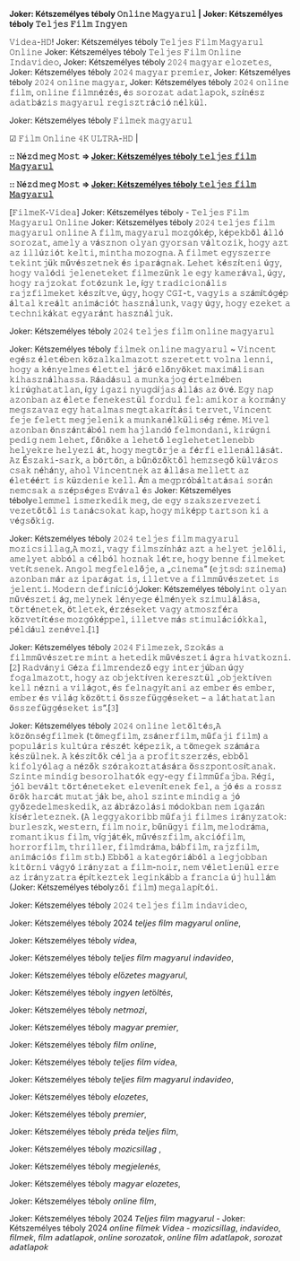 **Joker: Kétszemélyes téboly 𝙾𝚗𝚕𝚒𝚗𝚎 𝙼𝚊𝚐𝚢𝚊𝚛𝚞𝚕 | Joker: Kétszemélyes téboly 𝚃𝚎𝚕𝚓𝚎𝚜 𝙵𝚒𝚕𝚖 𝙸𝚗𝚐𝚢𝚎𝚗**



𝚅𝚒𝚍𝚎𝚊-𝙷𝙳! Joker: Kétszemélyes téboly 𝚃𝚎𝚕𝚓𝚎𝚜 𝙵𝚒𝚕𝚖 𝙼𝚊𝚐𝚢𝚊𝚛𝚞𝚕 𝙾𝚗𝚕𝚒𝚗𝚎 Joker: Kétszemélyes téboly 𝚃𝚎𝚕𝚓𝚎𝚜 𝙵𝚒𝚕𝚖 𝙾𝚗𝚕𝚒𝚗𝚎 𝙸𝚗𝚍𝚊𝚟𝚒𝚍𝚎𝚘, Joker: Kétszemélyes téboly 𝟸𝟶𝟸𝟺 𝚖𝚊𝚐𝚢𝚊𝚛 𝚎𝚕𝚘𝚣𝚎𝚝𝚎𝚜, Joker: Kétszemélyes téboly 𝟸𝟶𝟸𝟺 𝚖𝚊𝚐𝚢𝚊𝚛 𝚙𝚛𝚎𝚖𝚒𝚎𝚛, Joker: Kétszemélyes téboly 𝟸𝟶𝟸𝟺 𝚘𝚗𝚕𝚒𝚗𝚎 𝚖𝚊𝚐𝚢𝚊𝚛, Joker: Kétszemélyes téboly 𝟸𝟶𝟸𝟺 𝚘𝚗𝚕𝚒𝚗𝚎 𝚏𝚒𝚕𝚖, 𝚘𝚗𝚕𝚒𝚗𝚎 𝚏𝚒𝚕𝚖𝚗é𝚣é𝚜, é𝚜 𝚜𝚘𝚛𝚘𝚣𝚊𝚝 𝚊𝚍𝚊𝚝𝚕𝚊𝚙𝚘𝚔, 𝚜𝚣í𝚗é𝚜𝚣 𝚊𝚍𝚊𝚝𝚋á𝚣𝚒𝚜 𝚖𝚊𝚐𝚢𝚊𝚛𝚞𝚕 𝚛𝚎𝚐𝚒𝚜𝚣𝚝𝚛á𝚌𝚒ó 𝚗é𝚕𝚔ü𝚕.



Joker: Kétszemélyes téboly 𝙵𝚒𝚕𝚖𝚎𝚔 𝚖𝚊𝚐𝚢𝚊𝚛𝚞𝚕



☑ 𝙵𝚒𝚕𝚖 𝙾𝚗𝚕𝚒𝚗𝚎 𝟺𝙺 𝚄𝙻𝚃𝚁𝙰-𝙷𝙳 |



**:: 𝙽é𝚣𝚍 𝚖𝚎𝚐 𝙼𝚘𝚜𝚝 => [Joker: Kétszemélyes téboly 𝚝𝚎𝚕𝚓𝚎𝚜 𝚏𝚒𝚕𝚖 𝙼𝚊𝚐𝚢𝚊𝚛𝚞𝚕](https://t.co/S1yRmgjCAN)**



**:: 𝙽é𝚣𝚍 𝚖𝚎𝚐 𝙼𝚘𝚜𝚝 => [Joker: Kétszemélyes téboly 𝚝𝚎𝚕𝚓𝚎𝚜 𝚏𝚒𝚕𝚖 𝙼𝚊𝚐𝚢𝚊𝚛𝚞𝚕](https://t.co/S1yRmgjCAN)**



[𝙵𝚒𝚕𝚖𝚎𝙺-𝚅𝚒𝚍𝚎𝚊] Joker: Kétszemélyes téboly - 𝚃𝚎𝚕𝚓𝚎𝚜 𝙵𝚒𝚕𝚖 𝙼𝚊𝚐𝚢𝚊𝚛𝚞𝚕 𝙾𝚗𝚕𝚒𝚗𝚎 Joker: Kétszemélyes téboly 𝟸𝟶𝟸𝟺 𝚝𝚎𝚕𝚓𝚎𝚜 𝚏𝚒𝚕𝚖 𝚖𝚊𝚐𝚢𝚊𝚛𝚞𝚕 𝚘𝚗𝚕𝚒𝚗𝚎 𝙰 𝚏𝚒𝚕𝚖, 𝚖𝚊𝚐𝚢𝚊𝚛𝚞𝚕 𝚖𝚘𝚣𝚐ó𝚔é𝚙, 𝚔é𝚙𝚎𝚔𝚋ő𝚕 á𝚕𝚕ó 𝚜𝚘𝚛𝚘𝚣𝚊𝚝, 𝚊𝚖𝚎𝚕𝚢 𝚊 𝚟á𝚜𝚣𝚗𝚘𝚗 𝚘𝚕𝚢𝚊𝚗 𝚐𝚢𝚘𝚛𝚜𝚊𝚗 𝚟á𝚕𝚝𝚘𝚣𝚒𝚔, 𝚑𝚘𝚐𝚢 𝚊𝚣𝚝 𝚊𝚣 𝚒𝚕𝚕ú𝚣𝚒ó𝚝 𝚔𝚎𝚕𝚝𝚒, 𝚖𝚒𝚗𝚝𝚑𝚊 𝚖𝚘𝚣𝚘𝚐𝚗𝚊. 𝙰 𝚏𝚒𝚕𝚖𝚎𝚝 𝚎𝚐𝚢𝚜𝚣𝚎𝚛𝚛𝚎 𝚝𝚎𝚔𝚒𝚗𝚝𝚓ü𝚔 𝚖ű𝚟é𝚜𝚣𝚎𝚝𝚗𝚎𝚔 é𝚜 𝚒𝚙𝚊𝚛á𝚐𝚗𝚊𝚔. 𝙻𝚎𝚑𝚎𝚝 𝚔é𝚜𝚣í𝚝𝚎𝚗𝚒 ú𝚐𝚢, 𝚑𝚘𝚐𝚢 𝚟𝚊𝚕ó𝚍𝚒 𝚓𝚎𝚕𝚎𝚗𝚎𝚝𝚎𝚔𝚎𝚝 𝚏𝚒𝚕𝚖𝚎𝚣ü𝚗𝚔 𝚕𝚎 𝚎𝚐𝚢 𝚔𝚊𝚖𝚎𝚛á𝚟𝚊𝚕, ú𝚐𝚢, 𝚑𝚘𝚐𝚢 𝚛𝚊𝚓𝚣𝚘𝚔𝚊𝚝 𝚏𝚘𝚝ó𝚣𝚞𝚗𝚔 𝚕𝚎, í𝚐𝚢 𝚝𝚛𝚊𝚍𝚒𝚌𝚒𝚘𝚗á𝚕𝚒𝚜 𝚛𝚊𝚓𝚣𝚏𝚒𝚕𝚖𝚎𝚔𝚎𝚝 𝚔é𝚜𝚣í𝚝𝚟𝚎, ú𝚐𝚢, 𝚑𝚘𝚐𝚢 𝙲𝙶𝙸-𝚝, 𝚟𝚊𝚐𝚢𝚒𝚜 𝚊 𝚜𝚣á𝚖í𝚝ó𝚐é𝚙 á𝚕𝚝𝚊𝚕 𝚔𝚛𝚎á𝚕𝚝 𝚊𝚗𝚒𝚖á𝚌𝚒ó𝚝 𝚑𝚊𝚜𝚣𝚗á𝚕𝚞𝚗𝚔, 𝚟𝚊𝚐𝚢 ú𝚐𝚢, 𝚑𝚘𝚐𝚢 𝚎𝚣𝚎𝚔𝚎𝚝 𝚊 𝚝𝚎𝚌𝚑𝚗𝚒𝚔á𝚔𝚊𝚝 𝚎𝚐𝚢𝚊𝚛á𝚗𝚝 𝚑𝚊𝚜𝚣𝚗á𝚕𝚓𝚞𝚔.



Joker: Kétszemélyes téboly 𝟸𝟶𝟸𝟺 𝚝𝚎𝚕𝚓𝚎𝚜 𝚏𝚒𝚕𝚖 𝚘𝚗𝚕𝚒𝚗𝚎 𝚖𝚊𝚐𝚢𝚊𝚛𝚞𝚕



Joker: Kétszemélyes téboly 𝚏𝚒𝚕𝚖𝚎𝚔 𝚘𝚗𝚕𝚒𝚗𝚎 𝚖𝚊𝚐𝚢𝚊𝚛𝚞𝚕 ~ 𝚅𝚒𝚗𝚌𝚎𝚗𝚝 𝚎𝚐é𝚜𝚣 é𝚕𝚎𝚝é𝚋𝚎𝚗 𝚔ö𝚣𝚊𝚕𝚔𝚊𝚕𝚖𝚊𝚣𝚘𝚝𝚝 𝚜𝚣𝚎𝚛𝚎𝚝𝚎𝚝𝚝 𝚟𝚘𝚕𝚗𝚊 𝚕𝚎𝚗𝚗𝚒, 𝚑𝚘𝚐𝚢 𝚊 𝚔é𝚗𝚢𝚎𝚕𝚖𝚎𝚜 é𝚕𝚎𝚝𝚝𝚎𝚕 𝚓á𝚛ó 𝚎𝚕ő𝚗𝚢ö𝚔𝚎𝚝 𝚖𝚊𝚡𝚒𝚖á𝚕𝚒𝚜𝚊𝚗 𝚔𝚒𝚑𝚊𝚜𝚣𝚗á𝚕𝚑𝚊𝚜𝚜𝚊. 𝚁á𝚊𝚍á𝚜𝚞𝚕 𝚊 𝚖𝚞𝚗𝚔𝚊𝚓𝚘𝚐 é𝚛𝚝𝚎𝚕𝚖é𝚋𝚎𝚗 𝚔𝚒𝚛ú𝚐𝚑𝚊𝚝𝚊𝚝𝚕𝚊𝚗, í𝚐𝚢 𝚒𝚐𝚊𝚣𝚒 𝚗𝚢𝚞𝚐𝚍í𝚓𝚊𝚜 á𝚕𝚕á𝚜 𝚊𝚣 ö𝚟é. 𝙴𝚐𝚢 𝚗𝚊𝚙 𝚊𝚣𝚘𝚗𝚋𝚊𝚗 𝚊𝚣 é𝚕𝚎𝚝𝚎 𝚏𝚎𝚗𝚎𝚔𝚎𝚜𝚝ü𝚕 𝚏𝚘𝚛𝚍𝚞𝚕 𝚏𝚎𝚕: 𝚊𝚖𝚒𝚔𝚘𝚛 𝚊 𝚔𝚘𝚛𝚖á𝚗𝚢 𝚖𝚎𝚐𝚜𝚣𝚊𝚟𝚊𝚣 𝚎𝚐𝚢 𝚑𝚊𝚝𝚊𝚕𝚖𝚊𝚜 𝚖𝚎𝚐𝚝𝚊𝚔𝚊𝚛í𝚝á𝚜𝚒 𝚝𝚎𝚛𝚟𝚎𝚝, 𝚅𝚒𝚗𝚌𝚎𝚗𝚝 𝚏𝚎𝚓𝚎 𝚏𝚎𝚕𝚎𝚝𝚝 𝚖𝚎𝚐𝚓𝚎𝚕𝚎𝚗𝚒𝚔 𝚊 𝚖𝚞𝚗𝚔𝚊𝚗é𝚕𝚔ü𝚕𝚒𝚜é𝚐 𝚛é𝚖𝚎. 𝙼𝚒𝚟𝚎𝚕 𝚊𝚣𝚘𝚗𝚋𝚊𝚗 ö𝚗𝚜𝚣á𝚗𝚝á𝚋ó𝚕 𝚗𝚎𝚖 𝚑𝚊𝚓𝚕𝚊𝚗𝚍ó 𝚏𝚎𝚕𝚖𝚘𝚗𝚍𝚊𝚗𝚒, 𝚔𝚒𝚛ú𝚐𝚗𝚒 𝚙𝚎𝚍𝚒𝚐 𝚗𝚎𝚖 𝚕𝚎𝚑𝚎𝚝, 𝚏ő𝚗ö𝚔𝚎 𝚊 𝚕𝚎𝚑𝚎𝚝ő 𝚕𝚎𝚐𝚕𝚎𝚑𝚎𝚝𝚎𝚝𝚕𝚎𝚗𝚎𝚋𝚋 𝚑𝚎𝚕𝚢𝚎𝚔𝚛𝚎 𝚑𝚎𝚕𝚢𝚎𝚣𝚒 á𝚝, 𝚑𝚘𝚐𝚢 𝚖𝚎𝚐𝚝ö𝚛𝚓𝚎 𝚊 𝚏é𝚛𝚏𝚒 𝚎𝚕𝚕𝚎𝚗á𝚕𝚕á𝚜á𝚝. 𝙰𝚣 É𝚜𝚣𝚊𝚔𝚒-𝚜𝚊𝚛𝚔, 𝚊 𝚋ö𝚛𝚝ö𝚗, 𝚊 𝚋ű𝚗ö𝚣ő𝚔𝚝ő𝚕 𝚑𝚎𝚖𝚣𝚜𝚎𝚐ő 𝚔ü𝚕𝚟á𝚛𝚘𝚜 𝚌𝚜𝚊𝚔 𝚗é𝚑á𝚗𝚢, 𝚊𝚑𝚘𝚕 𝚅𝚒𝚗𝚌𝚎𝚗𝚝𝚗𝚎𝚔 𝚊𝚣 á𝚕𝚕á𝚜𝚊 𝚖𝚎𝚕𝚕𝚎𝚝𝚝 𝚊𝚣 é𝚕𝚎𝚝éé𝚛𝚝 𝚒𝚜 𝚔ü𝚣𝚍𝚎𝚗𝚒𝚎 𝚔𝚎𝚕𝚕. Á𝚖 𝚊 𝚖𝚎𝚐𝚙𝚛ó𝚋á𝚕𝚝𝚊𝚝á𝚜𝚊𝚒 𝚜𝚘𝚛á𝚗 𝚗𝚎𝚖𝚌𝚜𝚊𝚔 𝚊 𝚜𝚣é𝚙𝚜é𝚐𝚎𝚜 𝙴𝚟á𝚟𝚊𝚕 é𝚜 Joker: Kétszemélyes téboly𝚎𝚕𝚎𝚖𝚖𝚎𝚕 𝚒𝚜𝚖𝚎𝚛𝚔𝚎𝚍𝚒𝚔 𝚖𝚎𝚐, 𝚍𝚎 𝚎𝚐𝚢 𝚜𝚣𝚊𝚔𝚜𝚣𝚎𝚛𝚟𝚎𝚣𝚎𝚝𝚒 𝚟𝚎𝚣𝚎𝚝ő𝚝ő𝚕 𝚒𝚜 𝚝𝚊𝚗á𝚌𝚜𝚘𝚔𝚊𝚝 𝚔𝚊𝚙, 𝚑𝚘𝚐𝚢 𝚖𝚒𝚔é𝚙𝚙 𝚝𝚊𝚛𝚝𝚜𝚘𝚗 𝚔𝚒 𝚊 𝚟é𝚐𝚜ő𝚔𝚒𝚐.



Joker: Kétszemélyes téboly 𝟸𝟶𝟸𝟺 𝚝𝚎𝚕𝚓𝚎𝚜 𝚏𝚒𝚕𝚖 𝚖𝚊𝚐𝚢𝚊𝚛𝚞𝚕 𝚖𝚘𝚣𝚒𝚌𝚜𝚒𝚕𝚕𝚊𝚐,𝙰 𝚖𝚘𝚣𝚒, 𝚟𝚊𝚐𝚢 𝚏𝚒𝚕𝚖𝚜𝚣í𝚗𝚑á𝚣 𝚊𝚣𝚝 𝚊 𝚑𝚎𝚕𝚢𝚎𝚝 𝚓𝚎𝚕ö𝚕𝚒, 𝚊𝚖𝚎𝚕𝚢𝚎𝚝 𝚊𝚋𝚋ó𝚕 𝚊 𝚌é𝚕𝚋ó𝚕 𝚑𝚘𝚣𝚗𝚊𝚔 𝚕é𝚝𝚛𝚎, 𝚑𝚘𝚐𝚢 𝚋𝚎𝚗𝚗𝚎 𝚏𝚒𝚕𝚖𝚎𝚔𝚎𝚝 𝚟𝚎𝚝í𝚝𝚜𝚎𝚗𝚎𝚔. 𝙰𝚗𝚐𝚘𝚕 𝚖𝚎𝚐𝚏𝚎𝚕𝚎𝚕ő𝚓𝚎, 𝚊 „𝚌𝚒𝚗𝚎𝚖𝚊” (𝚎𝚓𝚝𝚜𝚍: 𝚜𝚣𝚒𝚗𝚎𝚖𝚊) 𝚊𝚣𝚘𝚗𝚋𝚊𝚗 𝚖á𝚛 𝚊𝚣 𝚒𝚙𝚊𝚛á𝚐𝚊𝚝 𝚒𝚜, 𝚒𝚕𝚕𝚎𝚝𝚟𝚎 𝚊 𝚏𝚒𝚕𝚖𝚖ű𝚟é𝚜𝚣𝚎𝚝𝚎𝚝 𝚒𝚜 𝚓𝚎𝚕𝚎𝚗𝚝𝚒. 𝙼𝚘𝚍𝚎𝚛𝚗 𝚍𝚎𝚏𝚒𝚗í𝚌𝚒ó𝚓Joker: Kétszemélyes téboly𝚒𝚗𝚝 𝚘𝚕𝚢𝚊𝚗 𝚖ű𝚟é𝚜𝚣𝚎𝚝𝚒 á𝚐, 𝚖𝚎𝚕𝚢𝚗𝚎𝚔 𝚕é𝚗𝚢𝚎𝚐𝚎 é𝚕𝚖é𝚗𝚢𝚎𝚔 𝚜𝚣𝚒𝚖𝚞𝚕á𝚕á𝚜𝚊, 𝚝ö𝚛𝚝é𝚗𝚎𝚝𝚎𝚔, ö𝚝𝚕𝚎𝚝𝚎𝚔, é𝚛𝚣é𝚜𝚎𝚔𝚎𝚝 𝚟𝚊𝚐𝚢 𝚊𝚝𝚖𝚘𝚜𝚣𝚏é𝚛𝚊 𝚔ö𝚣𝚟𝚎𝚝í𝚝é𝚜𝚎 𝚖𝚘𝚣𝚐ó𝚔é𝚙𝚙𝚎𝚕, 𝚒𝚕𝚕𝚎𝚝𝚟𝚎 𝚖á𝚜 𝚜𝚝𝚒𝚖𝚞𝚕á𝚌𝚒ó𝚔𝚔𝚊𝚕, 𝚙é𝚕𝚍á𝚞𝚕 𝚣𝚎𝚗é𝚟𝚎𝚕.[𝟷]



Joker: Kétszemélyes téboly 𝟸𝟶𝟸𝟺 𝙵𝚒𝚕𝚖𝚎𝚣𝚎𝚔, 𝚂𝚣𝚘𝚔á𝚜 𝚊 𝚏𝚒𝚕𝚖𝚖ű𝚟é𝚜𝚣𝚎𝚝𝚛𝚎 𝚖𝚒𝚗𝚝 𝚊 𝚑𝚎𝚝𝚎𝚍𝚒𝚔 𝚖ű𝚟é𝚜𝚣𝚎𝚝𝚒 á𝚐𝚛𝚊 𝚑𝚒𝚟𝚊𝚝𝚔𝚘𝚣𝚗𝚒.[𝟸] 𝚁𝚊𝚍𝚟á𝚗𝚢𝚒 𝙶é𝚣𝚊 𝚏𝚒𝚕𝚖𝚛𝚎𝚗𝚍𝚎𝚣ő 𝚎𝚐𝚢 𝚒𝚗𝚝𝚎𝚛𝚓ú𝚋𝚊𝚗 ú𝚐𝚢 𝚏𝚘𝚐𝚊𝚕𝚖𝚊𝚣𝚘𝚝𝚝, 𝚑𝚘𝚐𝚢 𝚊𝚣 𝚘𝚋𝚓𝚎𝚔𝚝í𝚟𝚎𝚗 𝚔𝚎𝚛𝚎𝚜𝚣𝚝ü𝚕 „𝚘𝚋𝚓𝚎𝚔𝚝í𝚟𝚎𝚗 𝚔𝚎𝚕𝚕 𝚗é𝚣𝚗𝚒 𝚊 𝚟𝚒𝚕á𝚐𝚘𝚝, é𝚜 𝚏𝚎𝚕𝚗𝚊𝚐𝚢í𝚝𝚊𝚗𝚒 𝚊𝚣 𝚎𝚖𝚋𝚎𝚛 é𝚜 𝚎𝚖𝚋𝚎𝚛, 𝚎𝚖𝚋𝚎𝚛 é𝚜 𝚟𝚒𝚕á𝚐 𝚔ö𝚣ö𝚝𝚝𝚒 ö𝚜𝚜𝚣𝚎𝚏ü𝚐𝚐é𝚜𝚎𝚔𝚎𝚝 – 𝚊 𝚕á𝚝𝚑𝚊𝚝𝚊𝚝𝚕𝚊𝚗 ö𝚜𝚜𝚣𝚎𝚏ü𝚐𝚐é𝚜𝚎𝚔𝚎𝚝 𝚒𝚜”.[𝟹]



Joker: Kétszemélyes téboly 𝟸𝟶𝟸𝟺 𝚘𝚗𝚕𝚒𝚗𝚎 𝚕𝚎𝚝ö𝚕𝚝é𝚜,𝙰 𝚔ö𝚣ö𝚗𝚜é𝚐𝚏𝚒𝚕𝚖𝚎𝚔 (𝚝ö𝚖𝚎𝚐𝚏𝚒𝚕𝚖, 𝚣𝚜á𝚗𝚎𝚛𝚏𝚒𝚕𝚖, 𝚖ű𝚏𝚊𝚓𝚒 𝚏𝚒𝚕𝚖) 𝚊 𝚙𝚘𝚙𝚞𝚕á𝚛𝚒𝚜 𝚔𝚞𝚕𝚝ú𝚛𝚊 𝚛é𝚜𝚣é𝚝 𝚔é𝚙𝚎𝚣𝚒𝚔, 𝚊 𝚝ö𝚖𝚎𝚐𝚎𝚔 𝚜𝚣á𝚖á𝚛𝚊 𝚔é𝚜𝚣ü𝚕𝚗𝚎𝚔. 𝙰 𝚔é𝚜𝚣í𝚝ő𝚔 𝚌é𝚕𝚓𝚊 𝚊 𝚙𝚛𝚘𝚏𝚒𝚝𝚜𝚣𝚎𝚛𝚣é𝚜, 𝚎𝚋𝚋ő𝚕 𝚔𝚒𝚏𝚘𝚕𝚢ó𝚕𝚊𝚐 𝚊 𝚗é𝚣ő𝚔 𝚜𝚣ó𝚛𝚊𝚔𝚘𝚣𝚝𝚊𝚝á𝚜á𝚛𝚊 ö𝚜𝚜𝚣𝚙𝚘𝚗𝚝𝚘𝚜í𝚝𝚊𝚗𝚊𝚔. 𝚂𝚣𝚒𝚗𝚝𝚎 𝚖𝚒𝚗𝚍𝚒𝚐 𝚋𝚎𝚜𝚘𝚛𝚘𝚕𝚑𝚊𝚝ó𝚔 𝚎𝚐𝚢-𝚎𝚐𝚢 𝚏𝚒𝚕𝚖𝚖ű𝚏𝚊𝚓𝚋𝚊. 𝚁é𝚐𝚒, 𝚓ó𝚕 𝚋𝚎𝚟á𝚕𝚝 𝚝ö𝚛𝚝é𝚗𝚎𝚝𝚎𝚔𝚎𝚝 𝚎𝚕𝚎𝚟𝚎𝚗í𝚝𝚎𝚗𝚎𝚔 𝚏𝚎𝚕, 𝚊 𝚓ó é𝚜 𝚊 𝚛𝚘𝚜𝚜𝚣 ö𝚛ö𝚔 𝚑𝚊𝚛𝚌á𝚝 𝚖𝚞𝚝𝚊𝚝𝚓á𝚔 𝚋𝚎, 𝚊𝚑𝚘𝚕 𝚜𝚣𝚒𝚗𝚝𝚎 𝚖𝚒𝚗𝚍𝚒𝚐 𝚊 𝚓ó 𝚐𝚢ő𝚣𝚎𝚍𝚎𝚕𝚖𝚎𝚜𝚔𝚎𝚍𝚒𝚔, 𝚊𝚣 á𝚋𝚛á𝚣𝚘𝚕á𝚜𝚒 𝚖ó𝚍𝚘𝚔𝚋𝚊𝚗 𝚗𝚎𝚖 𝚒𝚐𝚊𝚣á𝚗 𝚔í𝚜é𝚛𝚕𝚎𝚝𝚎𝚣𝚗𝚎𝚔. (𝙰 𝚕𝚎𝚐𝚐𝚢𝚊𝚔𝚘𝚛𝚒𝚋𝚋 𝚖ű𝚏𝚊𝚓𝚒 𝚏𝚒𝚕𝚖𝚎𝚜 𝚒𝚛á𝚗𝚢𝚣𝚊𝚝𝚘𝚔: 𝚋𝚞𝚛𝚕𝚎𝚜𝚣𝚔, 𝚠𝚎𝚜𝚝𝚎𝚛𝚗, 𝚏𝚒𝚕𝚖 𝚗𝚘𝚒𝚛, 𝚋ű𝚗ü𝚐𝚢𝚒 𝚏𝚒𝚕𝚖, 𝚖𝚎𝚕𝚘𝚍𝚛á𝚖𝚊, 𝚛𝚘𝚖𝚊𝚗𝚝𝚒𝚔𝚞𝚜 𝚏𝚒𝚕𝚖, 𝚟í𝚐𝚓á𝚝é𝚔, 𝚖ű𝚟é𝚜𝚣𝚏𝚒𝚕𝚖, 𝚊𝚔𝚌𝚒ó𝚏𝚒𝚕𝚖, 𝚑𝚘𝚛𝚛𝚘𝚛𝚏𝚒𝚕𝚖, 𝚝𝚑𝚛𝚒𝚕𝚕𝚎𝚛, 𝚏𝚒𝚕𝚖𝚍𝚛á𝚖𝚊, 𝚋á𝚋𝚏𝚒𝚕𝚖, 𝚛𝚊𝚓𝚣𝚏𝚒𝚕𝚖, 𝚊𝚗𝚒𝚖á𝚌𝚒ó𝚜 𝚏𝚒𝚕𝚖 𝚜𝚝𝚋.) 𝙴𝚋𝚋ő𝚕 𝚊 𝚔𝚊𝚝𝚎𝚐ó𝚛𝚒á𝚋ó𝚕 𝚊 𝚕𝚎𝚐𝚓𝚘𝚋𝚋𝚊𝚗 𝚔𝚒𝚝ö𝚛𝚗𝚒 𝚟á𝚐𝚢ó 𝚒𝚛á𝚗𝚢𝚣𝚊𝚝 𝚊 𝚏𝚒𝚕𝚖-𝚗𝚘𝚒𝚛, 𝚗𝚎𝚖 𝚟é𝚕𝚎𝚝𝚕𝚎𝚗ü𝚕 𝚎𝚛𝚛𝚎 𝚊𝚣 𝚒𝚛á𝚗𝚢𝚣𝚊𝚝𝚛𝚊 é𝚙í𝚝𝚔𝚎𝚣𝚝𝚎𝚔 𝚕𝚎𝚐𝚒𝚗𝚔á𝚋𝚋 𝚊 𝚏𝚛𝚊𝚗𝚌𝚒𝚊 ú𝚓 𝚑𝚞𝚕𝚕á𝚖 (Joker: Kétszemélyes téboly𝚣ő𝚒 𝚏𝚒𝚕𝚖) 𝚖𝚎𝚐𝚊𝚕𝚊𝚙í𝚝ó𝚒.



Joker: Kétszemélyes téboly 𝟸𝟶𝟸𝟺 𝚝𝚎𝚕𝚓𝚎𝚜 𝚏𝚒𝚕𝚖 𝚒𝚗𝚍𝚊𝚟𝚒𝚍𝚎𝚘,



Joker: Kétszemélyes téboly 2024 𝘵𝘦𝘭𝘫𝘦𝘴 𝘧𝘪𝘭𝘮 𝘮𝘢𝘨𝘺𝘢𝘳𝘶𝘭 𝘰𝘯𝘭𝘪𝘯𝘦,



Joker: Kétszemélyes téboly 𝘷𝘪𝘥𝘦𝘢,



Joker: Kétszemélyes téboly 𝘵𝘦𝘭𝘫𝘦𝘴 𝘧𝘪𝘭𝘮 𝘮𝘢𝘨𝘺𝘢𝘳𝘶𝘭 𝘪𝘯𝘥𝘢𝘷𝘪𝘥𝘦𝘰,



Joker: Kétszemélyes téboly 𝘦𝘭ő𝘻𝘦𝘵𝘦𝘴 𝘮𝘢𝘨𝘺𝘢𝘳𝘶𝘭,



Joker: Kétszemélyes téboly 𝘪𝘯𝘨𝘺𝘦𝘯 𝘭𝘦𝘵ö𝘭𝘵é𝘴,



Joker: Kétszemélyes téboly 𝘯𝘦𝘵𝘮𝘰𝘻𝘪,



Joker: Kétszemélyes téboly 𝘮𝘢𝘨𝘺𝘢𝘳 𝘱𝘳𝘦𝘮𝘪𝘦𝘳,



Joker: Kétszemélyes téboly 𝘧𝘪𝘭𝘮 𝘰𝘯𝘭𝘪𝘯𝘦,



Joker: Kétszemélyes téboly 𝘵𝘦𝘭𝘫𝘦𝘴 𝘧𝘪𝘭𝘮 𝘷𝘪𝘥𝘦𝘢,



Joker: Kétszemélyes téboly 𝘵𝘦𝘭𝘫𝘦𝘴 𝘧𝘪𝘭𝘮 𝘮𝘢𝘨𝘺𝘢𝘳𝘶𝘭 𝘪𝘯𝘥𝘢𝘷𝘪𝘥𝘦𝘰,



Joker: Kétszemélyes téboly 𝘦𝘭𝘰𝘻𝘦𝘵𝘦𝘴,



Joker: Kétszemélyes téboly 𝘱𝘳𝘦𝘮𝘪𝘦𝘳,



Joker: Kétszemélyes téboly 𝘱𝘳é𝘥𝘢 𝘵𝘦𝘭𝘫𝘦𝘴 𝘧𝘪𝘭𝘮,



Joker: Kétszemélyes téboly 𝘮𝘰𝘻𝘪𝘤𝘴𝘪𝘭𝘭𝘢𝘨 ,



Joker: Kétszemélyes téboly 𝘮𝘦𝘨𝘫𝘦𝘭𝘦𝘯é𝘴,



Joker: Kétszemélyes téboly 𝘮𝘢𝘨𝘺𝘢𝘳 𝘦𝘭𝘰𝘻𝘦𝘵𝘦𝘴,



Joker: Kétszemélyes téboly 𝘰𝘯𝘭𝘪𝘯𝘦 𝘧𝘪𝘭𝘮,



Joker: Kétszemélyes téboly 2024 𝘛𝘦𝘭𝘫𝘦𝘴 𝘧𝘪𝘭𝘮 𝘮𝘢𝘨𝘺𝘢𝘳𝘶𝘭 - Joker: Kétszemélyes téboly 2024 𝘰𝘯𝘭𝘪𝘯𝘦 𝘧𝘪𝘭𝘮𝘦𝘬 𝘝𝘪𝘥𝘦𝘢 - 𝘮𝘰𝘻𝘪𝘤𝘴𝘪𝘭𝘭𝘢𝘨, 𝘪𝘯𝘥𝘢𝘷𝘪𝘥𝘦𝘰, 𝘧𝘪𝘭𝘮𝘦𝘬, 𝘧𝘪𝘭𝘮 𝘢𝘥𝘢𝘵𝘭𝘢𝘱𝘰𝘬, 𝘰𝘯𝘭𝘪𝘯𝘦 𝘴𝘰𝘳𝘰𝘻𝘢𝘵𝘰𝘬, 𝘰𝘯𝘭𝘪𝘯𝘦 𝘧𝘪𝘭𝘮 𝘢𝘥𝘢𝘵𝘭𝘢𝘱𝘰𝘬, 𝘴𝘰𝘳𝘰𝘻𝘢𝘵 𝘢𝘥𝘢𝘵𝘭𝘢𝘱𝘰𝘬
